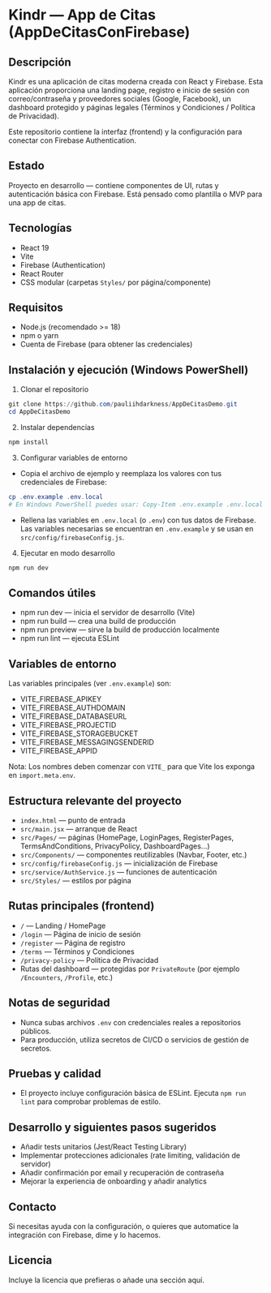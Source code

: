 # Kindr — App de Citas (AppDeCitasConFirebase)

Descripción
-----------
Kindr es una aplicación de citas moderna creada con React y Firebase. Esta aplicación proporciona una landing page, registro e inicio de sesión con correo/contraseña y proveedores sociales (Google, Facebook), un dashboard protegido y páginas legales (Términos y Condiciones / Política de Privacidad).

Este repositorio contiene la interfaz (frontend) y la configuración para conectar con Firebase Authentication.

Estado
------
Proyecto en desarrollo — contiene componentes de UI, rutas y autenticación básica con Firebase. Está pensado como plantilla o MVP para una app de citas.

Tecnologías
-----------
- React 19
- Vite
- Firebase (Authentication)
- React Router
- CSS modular (carpetas `Styles/` por página/componente)

Requisitos
----------
- Node.js (recomendado >= 18)
- npm o yarn
- Cuenta de Firebase (para obtener las credenciales)

Instalación y ejecución (Windows PowerShell)
-------------------------------------------
1. Clonar el repositorio

```powershell
git clone https://github.com/pauliihdarkness/AppDeCitasDemo.git
cd AppDeCitasDemo
```

2. Instalar dependencias

```powershell
npm install
```

3. Configurar variables de entorno

- Copia el archivo de ejemplo y reemplaza los valores con tus credenciales de Firebase:

```powershell
cp .env.example .env.local
# En Windows PowerShell puedes usar: Copy-Item .env.example .env.local
```

- Rellena las variables en `.env.local` (o `.env`) con tus datos de Firebase. Las variables necesarias se encuentran en `.env.example` y se usan en `src/config/firebaseConfig.js`.

4. Ejecutar en modo desarrollo

```powershell
npm run dev
```

Comandos útiles
---------------
- npm run dev — inicia el servidor de desarrollo (Vite)
- npm run build — crea una build de producción
- npm run preview — sirve la build de producción localmente
- npm run lint — ejecuta ESLint

Variables de entorno
--------------------
Las variables principales (ver `.env.example`) son:

- VITE_FIREBASE_APIKEY
- VITE_FIREBASE_AUTHDOMAIN
- VITE_FIREBASE_DATABASEURL
- VITE_FIREBASE_PROJECTID
- VITE_FIREBASE_STORAGEBUCKET
- VITE_FIREBASE_MESSAGINGSENDERID
- VITE_FIREBASE_APPID

Nota: Los nombres deben comenzar con `VITE_` para que Vite los exponga en `import.meta.env`.

Estructura relevante del proyecto
---------------------------------
- `index.html` — punto de entrada
- `src/main.jsx` — arranque de React
- `src/Pages/` — páginas (HomePage, LoginPages, RegisterPages, TermsAndConditions, PrivacyPolicy, DashboardPages...)
- `src/Components/` — componentes reutilizables (Navbar, Footer, etc.)
- `src/config/firebaseConfig.js` — inicialización de Firebase
- `src/service/AuthService.js` — funciones de autenticación
- `src/Styles/` — estilos por página

Rutas principales (frontend)
----------------------------
- `/` — Landing / HomePage
- `/login` — Página de inicio de sesión
- `/register` — Página de registro
- `/terms` — Términos y Condiciones
- `/privacy-policy` — Política de Privacidad
- Rutas del dashboard — protegidas por `PrivateRoute` (por ejemplo `/Encounters`, `/Profile`, etc.)

Notas de seguridad
-----------------
- Nunca subas archivos `.env` con credenciales reales a repositorios públicos.
- Para producción, utiliza secretos de CI/CD o servicios de gestión de secretos.

Pruebas y calidad
-----------------
- El proyecto incluye configuración básica de ESLint. Ejecuta `npm run lint` para comprobar problemas de estilo.

Desarrollo y siguientes pasos sugeridos
-------------------------------------
- Añadir tests unitarios (Jest/React Testing Library)
- Implementar protecciones adicionales (rate limiting, validación de servidor)
- Añadir confirmación por email y recuperación de contraseña
- Mejorar la experiencia de onboarding y añadir analytics

Contacto
--------
Si necesitas ayuda con la configuración, o quieres que automatice la integración con Firebase, dime y lo hacemos.

Licencia
--------
Incluye la licencia que prefieras o añade una sección aquí.

